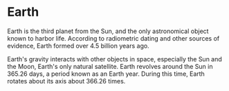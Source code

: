 # Earth

Earth is the third planet from the Sun, and the only astronomical object known to harbor life. According to radiometric dating and other sources of evidence, Earth formed over 4.5 billion years ago. 

Earth's gravity interacts with other objects in space, especially the Sun and the Moon, Earth's only natural satellite. Earth revolves around the Sun in 365.26 days, a period known as an Earth year. During this time, Earth rotates about its axis about 366.26 times.